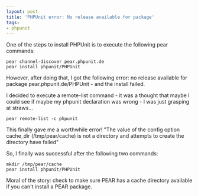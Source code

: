 ```yaml
---
layout: post
title: 'PHPUnit error: No release available for package'
tags:
- phpunit
---
```

One of the steps to install PHPUnit is to execute the following pear commands:
    
    pear channel-discover pear.phpunit.de
    pear install phpunit/PHPUnit

However, after doing that, I got the following error: no release available for package pear.phpunit.de/PHPUnit - and the install failed.  

I decided to execute a remote-list command - it was a thought that maybe I could see if maybe my phpunit declaration was wrong - I was just grasping at straws...
    
    pear remote-list -c phpunit

This finally gave me a worthwhile error! "The value of the config option cache_dir (/tmp/pear/cache) is not a directory and attempts to create the directory have failed"

So, I finally was successful after the following two commands:
    
    mkdir /tmp/pear/cache
    pear install phpunit/PHPUnit

Moral of the story: check to make sure PEAR has a cache directory available if you can't install a PEAR package.
